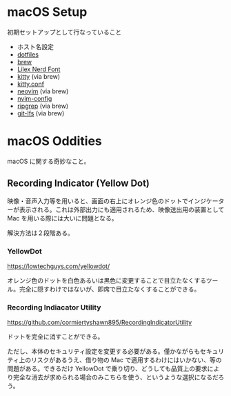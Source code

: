 # macOS Setup

初期セットアップとして行なっていること

- ホスト名設定
- [dotfiles](https://github.com/keijiro/dotfiles)
- [brew](https://brew.sh)
- [Lilex Nerd Font](https://github.com/ryanoasis/nerd-fonts/tree/master/patched-fonts/Lilex)
- [kitty](https://sw.kovidgoyal.net/kitty/) (via brew)
- [kitty.conf](https://gist.github.com/keijiro/a5d061397041c7bc754bae1e55bf2098)
- [neovim](https://neovim.io) (via brew)
- [nvim-config](https://github.com/keijiro/nvim-config)
- [ripgrep](https://github.com/BurntSushi/ripgrep) (via brew)
- [git-lfs](https://git-lfs.com) (via brew)

# macOS Oddities

macOS に関する奇妙なこと。

## Recording Indicator (Yellow Dot)

映像・音声入力等を用いると、画面の右上にオレンジ色のドットでインジケーターが表示される。これは外部出力にも適用されるため、映像送出用の装置として Mac を用いる際には大いに問題となる。

解決方法は２段階ある。

### YellowDot

https://lowtechguys.com/yellowdot/

オレンジ色のドットを白色あるいは黒色に変更することで目立たなくするツール。完全に隠すわけではないが、即席で目立たなくすることができる。

### Recording Indiacator Utility

https://github.com/cormiertyshawn895/RecordingIndicatorUtility

ドットを完全に消すことができる。

ただし、本体のセキュリティ設定を変更する必要がある。僅かながらもセキュリティ上のリスクがあるうえ、借り物の Mac で適用するわけにはいかない、等の問題がある。できるだけ YellowDot で乗り切り、どうしても品質上の要求により完全な消去が求められる場合のみこちらを使う、というような選択になるだろう。
